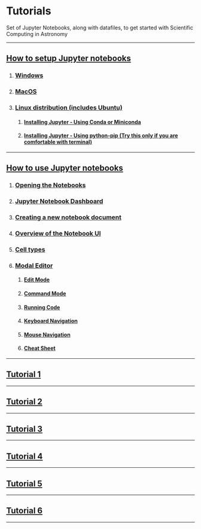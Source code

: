 # Tutorials
Set of Jupyter Notebooks, along with datafiles, to get started with Scientific Computing in Astronomy  

***

## [How to setup Jupyter notebooks](./Jupyter%20Setup#jupyter-setup )

1. ### [Windows](./Jupyter%20Setup#windows )
2. ### [MacOS](./Jupyter%20Setup#macos )
3. ### [Linux distribution (includes Ubuntu)](./Jupyter%20Setup#linux-distribution-includes-ubuntu )
    1. #### [Installing Jupyter - Using Conda or Miniconda](./Jupyter%20Setup#installing-jupyter---using-conda-or-miniconda )
    2. #### [Installing Jupyter - Using python-pip (Try this only if you are comfortable with terminal)](./Jupyter%20Setup#installing-jupyter---using-python-pip-try-this-only-if-you-are-comfortable-with-terminal )

***

## [How to use Jupyter notebooks](./How%20to%20use%20Jupyter%20Notebooks#using-jupyter-notebooks )

1. ### [Opening the Notebooks](./How%20to%20use%20Jupyter%20Notebooks#opening-the-notebook )
2. ### [Jupyter Notebook Dashboard](./How%20to%20use%20Jupyter%20Notebooks#jupyter-notebook-dashboard )
3. ### [Creating a new notebook document](./How%20to%20use%20Jupyter%20Notebooks#creating-a-new-notebook-document )
4. ### [Overview of the Notebook UI](./How%20to%20use%20Jupyter%20Notebooks#overview-of-the-notebook-ui )
5. ### [Cell types](./How%20to%20use%20Jupyter%20Notebooks#cell-types )
6. ### [Modal Editor](./How%20to%20use%20Jupyter%20Notebooks#modal-editor )
    1. #### [Edit Mode](./How%20to%20use%20Jupyter%20Notebooks#edit-mode )
    2. #### [Command Mode](./How%20to%20use%20Jupyter%20Notebooks#command-mode )
    3. #### [Running Code](./How%20to%20use%20Jupyter%20Notebooks#running-code )
    4. #### [Keyboard Navigation](./How%20to%20use%20Jupyter%20Notebooks#keyboard-navigation )
    5. #### [Mouse Navigation](./How%20to%20use%20Jupyter%20Notebooks#mouse-navigation )
    6. #### [Cheat Sheet](./How%20to%20use%20Jupyter%20Notebooks#cheat-sheet-for-menu-bar-and-tool-bar )

***

## [Tutorial 1](./Tutorial_1 )

***

## [Tutorial 2](./Tutorial_2 )

***

## [Tutorial 3](./Tutorial_3 )

***

## [Tutorial 4](./Tutorial_4 )

***

## [Tutorial 5](./Tutorial_5)

***

## [Tutorial 6](./Tutorial_6)

***
